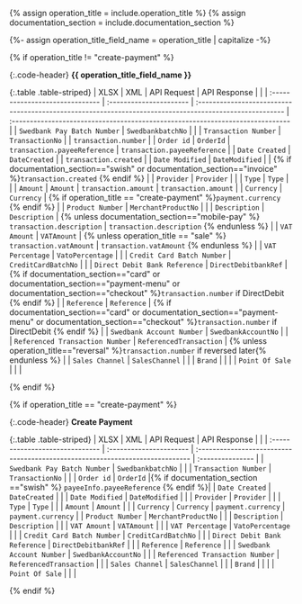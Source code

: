 {% assign operation_title = include.operation_title %}
{% assign documentation_section = include.documentation_section  %}

{%- assign operation_title_field_name = operation_title | capitalize -%}

{% if operation_title != "create-payment" %}

{:.code-header}
**{{ operation_title_field_name }}**

{:.table .table-striped}
| XLSX                            | XML       | API Request    |    API Response |                                 |
| :------------------------------ | :---------------------- | :------------------------------------------------------------------------------------------------------ | :----------------------------------------------------------------------------- |
| `Swedbank Pay Batch Number`     | `SwedbankbatchNo`       |                                                                                                         |
| `Transaction Number`            | `TransactionNo`         |                                                                                                         | `transaction.number`                                                             |
| `Order id`                      | `OrderId`               | `transaction.payeeReference`                                                                              | `transaction.payeeReference`                                                     |
| `Date Created`                  | `DateCreated`           |                                                                                                         | `transaction.created`                                                            |
| `Date Modified`                 | `DateModified`          |                                                                                                         | {% if documentation_section=="swish" or documentation_section=="invoice" %}`transaction.created` {% endif %} |
| `Provider`                      | `Provider`              |                                                                                                         |
| `Type`                          | `Type`                  |                                                                                                         |
| `Amount`                        | `Amount`                | `transaction.amount`                                                                                      | `transaction.amount`                                                             |
| `Currency`                      | `Currency`              | {% if operation_title == "create-payment" %}`payment.currency` {% endif %}                                |
| `Product Number`                | `MerchantProductNo`     |                                                                                                         |
| `Description`                   | `Description`           | {% unless documentation_section=="mobile-pay" %} `transaction.description`                               | `transaction.description` {% endunless %}                                        |
| `VAT Amount`                    | `VATAmount`             | {% unless operation_title == "sale" %} `transaction.vatAmount`                                            | `transaction.vatAmount` {% endunless %}                                          |
| `VAT Percentage`                | `VatoPercentage`        |                                                                                                         |
| `Credit Card Batch Number`      | `CreditCardBatchNo`     |                                                                                                         |
| `Direct Debit Bank Reference`   | `DirectDebitbankRef`    | {% if documentation_section=="card" or documentation_section=="payment-menu" or documentation_section=="checkout" %}`transaction.number` if DirectDebit {% endif %} |
| `Reference`                     | `Reference`             | {% if documentation_section=="card" or documentation_section=="payment-menu" or documentation_section=="checkout" %}`transaction.number` if DirectDebit {% endif %} |
| `Swedbank Account Number`       | `SwedbankAccountNo`     |                                                                                                         |
| `Referenced Transaction Number` | `ReferencedTransaction` | {% unless operation_title=="reversal" %}`transaction.number` if reversed later{% endunless %}             |
| `Sales Channel`                 | `SalesChannel`          |                                                                                                         |
| `Brand`                         |                         |                                                                                                         |
| `Point Of Sale`                 |                         |                                                                                                         |

{% endif %}

{% if operation_title == "create-payment" %}

{:.code-header}
**Create Payment**

{:.table .table-striped}
| XLSX                            | XML       | API Request    |    API Response |                                 |
| :------------------------------ | :---------------------- | :---------------------------------------------------------------------------- | :--------------- |
| `Swedbank Pay Batch Number`     | `SwedbankbatchNo`       |                                                                               |
| `Transaction Number`            | `TransactionNo`         |                                                                               |
| `Order id`                      | `OrderId`               |{% if documentation_section =="swish" %} `payeeInfo.payeeReference` {% endif %}|
| `Date Created`                  | `DateCreated`           |                                                                               |
| `Date Modified`                 | `DateModified`          |                                                                               |
| `Provider`                      | `Provider`              |                                                                               |
| `Type`                          | `Type`                  |                                                                               |
| `Amount`                        | `Amount`                |                                                                               |
| `Currency`                      | `Currency`              | `payment.currency`                                                            | `payment.currency` |
| `Product Number`                | `MerchantProductNo`     |                                                                               |
| `Description`                   | `Description`           |                                                                               |
| `VAT Amount`                    | `VATAmount`             |                                                                               |
| `VAT Percentage`                | `VatoPercentage`        |                                                                               |
| `Credit Card Batch Number`      | `CreditCardBatchNo`     |                                                                               |
| `Direct Debit Bank Reference`   | `DirectDebitbankRef`    |                                                                               |
| `Reference`                     | `Reference`             |                                                                               |
| `Swedbank Account Number`       | `SwedbankAccountNo`     |                                                                               |
| `Referenced Transaction Number` | `ReferencedTransaction` |                                                                               |
| `Sales Channel`                 | `SalesChannel`          |                                                                               |
| `Brand`                         |                         |                                                                               |
| `Point Of Sale`                 |                         |                                                                               |

{% endif %}
